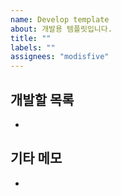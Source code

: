 ```yaml
---
name: Develop template
about: 개발용 템플릿입니다.
title: ""
labels: ""
assignees: "modisfive"
---
```


## 개발할 목록

-

## 기타 메모

-
